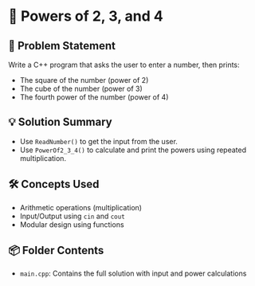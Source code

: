 # 🔢 Powers of 2, 3, and 4

## 🧩 Problem Statement
Write a C++ program that asks the user to enter a number, then prints:
- The square of the number (power of 2)
- The cube of the number (power of 3)
- The fourth power of the number (power of 4)

## 💡 Solution Summary
- Use `ReadNumber()` to get the input from the user.
- Use `PowerOf2_3_4()` to calculate and print the powers using repeated multiplication.

## 🛠️ Concepts Used
- Arithmetic operations (multiplication)
- Input/Output using `cin` and `cout`
- Modular design using functions

## 📦 Folder Contents
- `main.cpp`: Contains the full solution with input and power calculations
